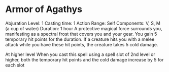 # Armor of Agathys
Abjuration
Level:  1 
Casting time: 1 Action 
Range: Self 
Components: V, S, M (a cup of water) 
Duration: 1 hour 
A protective magical force surrounds you, manifesting as a spectral frost that covers you and your gear. 
You gain 5 temporary hit points for the duration. If a creature hits you with a melee attack while you have these hit points, the creature takes 5 cold damage. 
            
At higher level
When you cast this spell using a spell slot of 2nd level or higher, both the temporary hit points and the cold damage increase by 5 for each slot